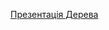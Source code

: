 [Презентація Дерева](https://docs.google.com/presentation/d/1-maBAr-fUUpRJhPg4mBfeqfndoNN0wokWVvUiZeJXYo/edit?usp=sharing)
